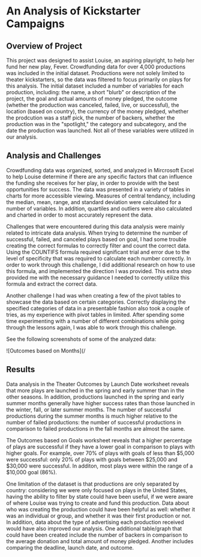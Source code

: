# An Analysis of Kickstarter Campaigns
## Overview of Project
This project was designed to assist Louise, an aspiring playright, to help her fund her new play, Fever. Crowdfunding data for over 4,000 productions was included in the initial dataset. Productions were not solely limited to theater kickstarters, so the data was filtered to focus primarily on plays for this analysis. The initial dataset included a number of variables for each production, including: the name, a short "blurb" or description of the project, the goal and actual amounts of money pledged, the outcome (whether the production was canceled, failed, live, or successful), the location (based on country), the currency of the money pledged, whether the prodcution was a staff pick, the number of backers, whether the production was in the "spotlight," the category and subcategory, and the date the production was launched. Not all of these variables were utilized in our analysis.

## Analysis and Challenges
Crowdfunding data was organized, sorted, and analyzed in Mircrosoft Excel to help Louise determine if there are any specific factors that can influence the funding she receives for her play, in order to provide with the best opportunities for success. The data was presented in a variety of tables in charts for more accessible viewing. Measures of central tendancy, including the median, mean, range, and standard deviation were calculated for a number of variables. In addition, quartiles and outliers were also calculated and charted in order to most accurately represent the data.

Challenges that were encountered during this data analysis were mainly related to intricate data analysis. When trying to determine the number of successful, failed, and canceled plays based on goal, I had some trouble creating the correct formulas to correctly filter and count the correct data. Using the COUNTIFS formula required significant trial and error due to the level of specificity that was required to calculate each number correctly. In order to work through this challenge, I did additional research on how to use this formula, and implemented the direction I was provided. This extra step provided me with the necessary guidance I needed to correctly utilize this formula and extract the correct data.

Another challenge I had was when creating a few of the pivot tables to showcase the data based on certain categories. Correctly displaying the specified categories of data in a presentable fashion also took a couple of tries, as my experience with pivot tables in limited. After spending some time experimenting with a number of different combinations while going through the lessons again, I was able to work through this challenge.

See the following screenshots of some of the analyzed data:

![Outcomes based on Months](/

## Results
Data analysis in the Theater Outcomes by Launch Date worksheet reveals that more plays are launched in the spring and early summer than in the other seasons. In addition, productions launched in the spring and early summer months generally have higher success rates than those launched in the winter, fall, or later summer months. The number of successful productions during the summer months is much higher relative to the number of failed productions: the number of successful productions in comparison to failed productions in the fall months are almost the same.

The Outcomes based on Goals worksheet reveals that a higher percentage of plays are successful if they have a lower goal in comparison to plays with higher goals. For example, over 70% of plays with goals of less than $5,000 were successful: only 20% of plays with goals between $25,000 and $30,000 were successful. In additon, most plays were within the range of a $10,000 goal (86%).

One limitation of the dataset is that productions are only separated by country: considering we were only focused on plays in the United States, having the ability to filter by state could have been useful, if we were aware of where Louise was trying to create and fund this production. Data about who was creating the production could have been helpful as well: whether it was an individual or group, and whether it was their first production or not. In addition, data about the type of advertising each production received would have also improved our analysis. One additional table/graph that could have been created include the number of backers in comparison to the average donation and total amount of money pledged. Another includes comparing the deadline, launch date, and outcome.
